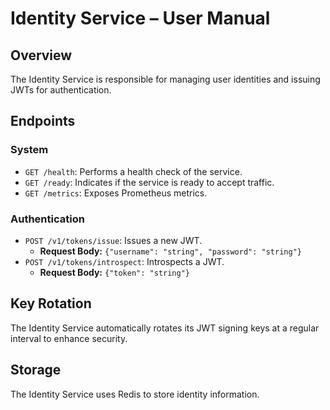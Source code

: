 # Identity Service – User Manual

## Overview
The Identity Service is responsible for managing user identities and issuing JWTs for authentication.

## Endpoints

### System
- `GET /health`: Performs a health check of the service.
- `GET /ready`: Indicates if the service is ready to accept traffic.
- `GET /metrics`: Exposes Prometheus metrics.

### Authentication
- `POST /v1/tokens/issue`: Issues a new JWT.
    - **Request Body:** `{"username": "string", "password": "string"}`
- `POST /v1/tokens/introspect`: Introspects a JWT.
    - **Request Body:** `{"token": "string"}`

## Key Rotation
The Identity Service automatically rotates its JWT signing keys at a regular interval to enhance security.

## Storage
The Identity Service uses Redis to store identity information.
